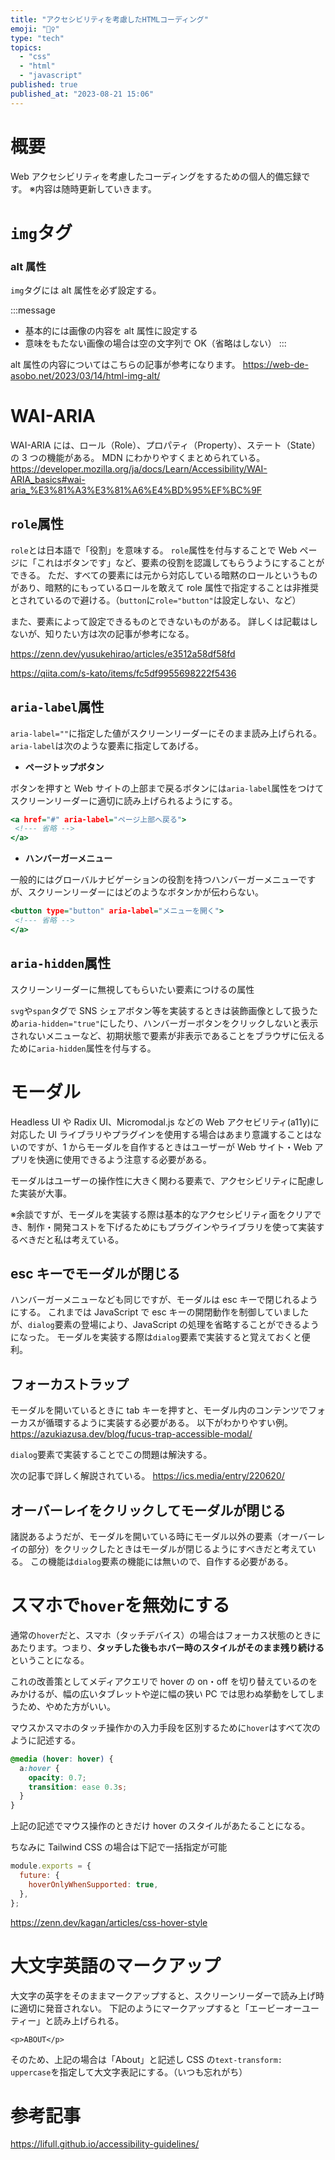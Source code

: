 ```yaml
---
title: "アクセシビリティを考慮したHTMLコーディング"
emoji: "🙆‍♀️"
type: "tech"
topics:
  - "css"
  - "html"
  - "javascript"
published: true
published_at: "2023-08-21 15:06"
---
```


# 概要

Web アクセシビリティを考慮したコーディングをするための個人的備忘録です。
※内容は随時更新していきます。

# `img`タグ

### alt 属性

`img`タグには alt 属性を必ず設定する。

:::message

- 基本的には画像の内容を alt 属性に設定する
- 意味をもたない画像の場合は空の文字列で OK（省略はしない）
  :::

alt 属性の内容についてはこちらの記事が参考になります。
https://web-de-asobo.net/2023/03/14/html-img-alt/

# WAI-ARIA

WAI-ARIA には、ロール（Role）、プロパティ（Property）、ステート（State）の 3 つの機能がある。
MDN にわかりやすくまとめられている。
https://developer.mozilla.org/ja/docs/Learn/Accessibility/WAI-ARIA_basics#wai-aria_%E3%81%A3%E3%81%A6%E4%BD%95%EF%BC%9F

## `role`属性

`role`とは日本語で「役割」を意味する。
`role`属性を付与することで Web ページに「これはボタンです」など、要素の役割を認識してもらうようにすることができる。
ただ、すべての要素には元から対応している暗黙のロールというものがあり、暗黙的にもっているロールを敢えて role 属性で指定することは非推奨とされているので避ける。（`button`に`role="button"`は設定しない、など）

また、要素によって設定できるものとできないものがある。
詳しくは記載はしないが、知りたい方は次の記事が参考になる。

https://zenn.dev/yusukehirao/articles/e3512a58df58fd

https://qiita.com/s-kato/items/fc5df9955698222f5436

## `aria-label`属性

`aria-label=""`に指定した値がスクリーンリーダーにそのまま読み上げられる。
`aria-label`は次のような要素に指定してあげる。

- **ページトップボタン**

ボタンを押すと Web サイトの上部まで戻るボタンには`aria-label`属性をつけてスクリーンリーダーに適切に読み上げられるようにする。

```html:index.html
<a href="#" aria-label="ページ上部へ戻る">
 <!--- 省略 -->
</a>
```

- **ハンバーガーメニュー**

一般的にはグローバルナビゲーションの役割を持つハンバーガーメニューですが、スクリーンリーダーにはどのようなボタンかが伝わらない。

```html:index.html
<button type="button" aria-label="メニューを開く">
 <!--- 省略 -->
</a>
```

## `aria-hidden`属性

スクリーンリーダーに無視してもらいたい要素につけるの属性

`svg`や`span`タグで SNS シェアボタン等を実装するときは装飾画像として扱うため`aria-hidden="true"`にしたり、ハンバーガーボタンをクリックしないと表示されないメニューなど、初期状態で要素が非表示であることをブラウザに伝えるために`aria-hidden`属性を付与する。

# モーダル

Headless UI や Radix UI、Micromodal.js などの Web アクセビリティ(a11y)に対応した UI ライブラリやプラグインを使用する場合はあまり意識することはないのですが、1 からモーダルを自作するときはユーザーが Web サイト・Web アプリを快適に使用できるよう注意する必要がある。

モーダルはユーザーの操作性に大きく関わる要素で、アクセシビリティに配慮した実装が大事。

※余談ですが、モーダルを実装する際は基本的なアクセシビリティ面をクリアでき、制作・開発コストを下げるためにもプラグインやライブラリを使って実装するべきだと私は考えている。

## esc キーでモーダルが閉じる

ハンバーガーメニューなども同じですが、モーダルは esc キーで閉じれるようにする。
これまでは JavaScript で esc キーの開閉動作を制御していましたが、`dialog`要素の登場により、JavaScript の処理を省略することができるようになった。
モーダルを実装する際は`dialog`要素で実装すると覚えておくと便利。

## フォーカストラップ

モーダルを開いているときに tab キーを押すと、モーダル内のコンテンツでフォーカスが循環するように実装する必要がある。
以下がわかりやすい例。
https://azukiazusa.dev/blog/fucus-trap-accessible-modal/

`dialog`要素で実装することでこの問題は解決する。

次の記事で詳しく解説されている。
https://ics.media/entry/220620/

## オーバーレイをクリックしてモーダルが閉じる

諸説あるようだが、モーダルを開いている時にモーダル以外の要素（オーバーレイの部分）をクリックしたときはモーダルが閉じるようにすべきだと考えている。
この機能は`dialog`要素の機能には無いので、自作する必要がある。

# スマホで`hover`を無効にする

通常の`hover`だと、スマホ（タッチデバイス）の場合はフォーカス状態のときにあたります。つまり、**タッチした後もホバー時のスタイルがそのまま残り続ける**ということになる。

これの改善策としてメディアクエリで hover の on・off を切り替えているのをみかけるが、幅の広いタブレットや逆に幅の狭い PC では思わぬ挙動をしてしまうため、やめた方がいい。

マウスかスマホのタッチ操作かの入力手段を区別するために`hover`はすべて次のように記述する。

```css:style.css
@media (hover: hover) {
  a:hover {
    opacity: 0.7;
    transition: ease 0.3s;
  }
}
```

上記の記述でマウス操作のときだけ hover のスタイルがあたることになる。

ちなみに Tailwind CSS の場合は下記で一括指定が可能

```js:tailwind.config.js
module.exports = {
  future: {
    hoverOnlyWhenSupported: true,
  },
};
```

https://zenn.dev/kagan/articles/css-hover-style

# 大文字英語のマークアップ

大文字の英字をそのままマークアップすると、スクリーンリーダーで読み上げ時に適切に発音されない。
下記のようにマークアップすると「エービーオーユーティー」と読み上げられる。

```html:
<p>ABOUT</p>
```

そのため、上記の場合は「About」と記述し CSS の`text-transform: uppercase`を指定して大文字表記にする。（いつも忘れがち）

# 参考記事

https://lifull.github.io/accessibility-guidelines/
